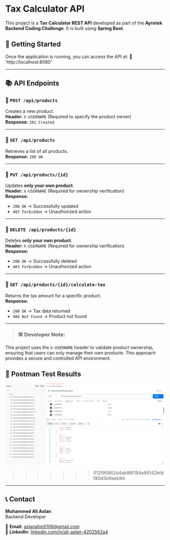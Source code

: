 # Tax Calculator API

This project is a **Tax Calculator REST API** developed as part of the **Ayrotek Backend Coding Challenge**. It is built using **Spring Boot**.

## 🚀 Getting Started
Once the application is running, you can access the API at:
📍 'http://localhost:8080'

---

## 📚 API Endpoints

### 🔹 `POST /api/products`
Creates a new product.  
**Header:** `X-USERNAME` (Required to specify the product owner)  
**Response:** `201 Created`

---

### 🔹 `GET /api/products`
Retrieves a list of all products.  
**Response:** `200 OK`

---

### 🔹 `PUT /api/products/{id}`
Updates **only your own product**.  
**Header:** `X-USERNAME` (Required for ownership verification)  
**Response:**  
- `200 OK` → Successfully updated  
- `403 Forbidden` → Unauthorized action

---

### 🔹 `DELETE /api/products/{id}`
Deletes **only your own product**.  
**Header:** `X-USERNAME` (Required for ownership verification)  
**Response:**  
- `200 OK` → Successfully deleted  
- `403 Forbidden` → Unauthorized action

---

### 🔹 `GET /api/products/{id}/calculate-tax`
Returns the tax amount for a specific product.  
**Response:**  
- `200 OK` → Tax data returned  
- `404 Not Found` → Product not found

---

> ### 🛠️ Developer Note:  
This project uses the `X-USERNAME` header to validate product ownership, ensuring that users can only manage their own products. This approach provides a secure and controlled API environment.


## 📸 Postman Test Results
![API Response](tax-calculator/image/Postman.PNG)
>>>>>>> 012f95862d4ab96f194e99142bfdf80d3b9aeb9d

---

## 📞 Contact

**Muhammed Ali Aslan**  
Backend Developer  

📧 **Email:** [aslanalim0106@gmail.com](mailto:aslanalim0106@gmail.com)  
🔗 **LinkedIn:** [linkedin.com/in/ali-aslan-4202562a4](https://www.linkedin.com/in/ali-aslan-4202562a4)
